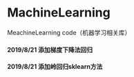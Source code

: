 # MachineLearning
MeachineLearning code（机器学习相关库）

#### 2019/8/21 添加梯度下降法回归
#### 2019/8/21 添加岭回归sklearn方法

